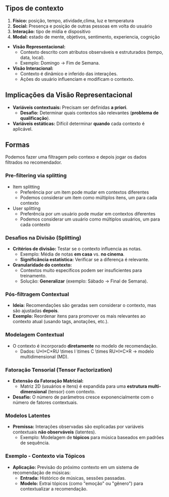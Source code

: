 ## Tipos de contexto
1. **Físico:** posição, tempo, atividade,clima, luz e temperatura
2. **Social:** Presença e posição de outras pessoas em volta do usuário
3. **Interação:** tipo de mídia e dispositivo
4. **Modal:** estado de mente, objetivos, sentimento, experiencia, cognição

- **Visão Representacional:**
	- Contexto descrito com atributos observáveis e estruturados (tempo, data, local).
	- Exemplo: Domingo → Fim de Semana.
- **Visão Interacional:**
	- Contexto é dinâmico e inferido das interações.
	- Ações do usuário influenciam e modificam o contexto.

## **Implicações da Visão Representacional**

- **Variáveis contextuais:** Precisam ser definidas **a priori**.
    - **Desafio:** Determinar quais contextos são relevantes (**problema de qualificação**).
- **Variáveis estáticas:** Difícil determinar **quando** cada contexto é aplicável.

## Formas
Podemos fazer uma filtragem pelo contexo e depois jogar os dados filtrados no recomendador.

### Pre-filtering via splitting
- Item splitting
	- Preferência por um item pode mudar em contextos diferentes
	- Podemos considerar um item como múltiplos itens, um para cada contexto
- User splitting
	- Preferência por um usuário pode mudar em contextos diferentes
	- Podemos considerar um usuário como múltiplos usuários, um para cada contexto
### **Desafios na Divisão (Splitting)**
- **Critérios de divisão:** Testar se o contexto influencia as notas.
    - Exemplo: Média de notas **em casa** vs. **no cinema**.
    - **Significância estatística:** Verificar se a diferença é relevante.
- **Granularidade do contexto:**
    - Contextos muito específicos podem ser insuficientes para treinamento.
    - Solução: **Generalizar** (exemplo: Sábado → Final de Semana).

### **Pós-filtragem Contextual**
- **Ideia:** Recomendações são geradas sem considerar o contexto, mas são ajustadas **depois**.
- **Exemplo:** Reordenar itens para promover os mais relevantes ao contexto atual (usando tags, anotações, etc.).

### **Modelagem Contextual**

- O contexto é incorporado **diretamente** no modelo de recomendação.
    - Dados: U×I×C×RU \times I \times C \times RU×I×C×R → modelo multidimensional (MD).

### **Fatoração Tensorial (Tensor Factorization)**

- **Extensão da Fatoração Matricial:**
    - Matriz 2D (usuários e itens) é expandida para uma **estrutura multi-dimensional** (tensor) com contexto.
- **Desafio:** O número de parâmetros cresce exponencialmente com o número de fatores contextuais.

### **Modelos Latentes**

- **Premissa:** Interações observadas são explicadas por variáveis contextuais **não observáveis** (latentes).
    - Exemplo: Modelagem de **tópicos** para música baseados em padrões de sequência.

### **Exemplo - Contexto via Tópicos**

- **Aplicação:** Previsão do próximo contexto em um sistema de recomendação de músicas:
    - **Entrada:** Histórico de músicas, sessões passadas.
    - **Modelo:** Extrai tópicos (como "emoção" ou "gênero") para contextualizar a recomendação.